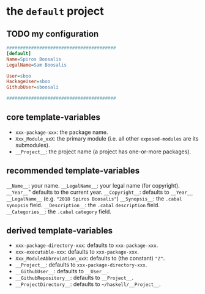 # the `default` project

## TODO my configuration

```ini
########################################
[default]
Name=Spiros Boosalis
LegalName=Sam Boosalis

User=sboo
HackageUser=sboo
GithubUser=sboosali

########################################
```


## core template-variables

- `xxx-package-xxx`: the package name.
- `Xxx_Module_xxX`: the primary module (i.e. all other `exposed-modules` are its submodules).
- `__Project__`: the project name (a project has one-or-more packages).


## recommended template-variables

`__Name__`: your name.
`__LegalName__`: your legal name (for copyright).
`__Year__`" defaults to the current year.
`__Copyright__`: defaults to `__Year__ __LegalName__` (e.g. `"2018 Spiros Boosalis"`)
`__Synopsis__`: the `.cabal` `synopsis` field.
`__Description__`: the `.cabal` `description` field.
`__Categories__`: the `.cabal` `category` field.


## derived template-variables

- `xxx-package-directory-xxx`: defaults to `xxx-package-xxx`.
- `xxx-executable-xxx`: defaults to `xxx-package-xxx`.
- `Xxx_ModuleAbbreviation_xxX`: defaults to (the constant) `"Z"`.
- `__Project__`: defaults to `xxx-package-directory-xxx`.
- `__GithubUser__`: defaults to `__User__`.
- `__GithubRepository__`: defaults to `__Project__`.
- `__ProjectDirectory__`: defaults to `~/haskell/__Project__`.


